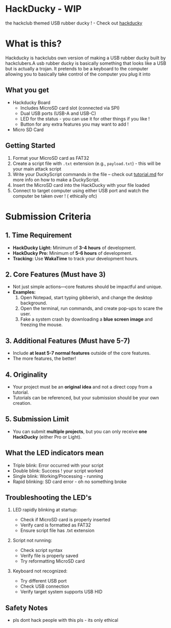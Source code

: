 # HackDucky - WIP

the hackclub themed USB rubber ducky ! - Check out [hackducky](https://hackclub.slack.com/archives/C08B8HZBC85)

# What is this?

Hackducky is hackclubs own version of making a USB rubber ducky built by hackclubers.A usb rubber ducky is basically something that looks like a USB but is actually a trojan. It pretends to be a keyboard to the computer allowing you to basically take control of the computer you plug it into

## What you get

- Hackducky Board
    -  Includes MicroSD card slot (connected via SPI)
    -  Dual USB ports (USB-A and USB-C)
    -  LED for the status - you can use it for other things if you like !
    -  Button for any extra features you may want to add !
- Micro SD Card


## Getting Started

1. Format your MicroSD card as FAT32
2. Create a script file with `.txt` extension (e.g., `payload.txt`) - this will be your main attack script
3. Write your DuckyScript commands in the file – check out [tutorial.md](tutorial.md) for more info on how to make a DuckyScript.
4. Insert the MicroSD card into the HackDucky with your file loaded
5. Connect to target computer using either USB port and watch the computer be taken over ! ( ethically ofc)

# Submission Criteria  

## 1. Time Requirement  
- **HackDucky Light:** Minimum of **3-4 hours** of development.  
- **HackDucky Pro:** Minimum of **5-6 hours** of development.  
- **Tracking:** Use **WakaTime** to track your development hours.  

## 2. Core Features (Must have 3)  
- Not just simple actions—core features should be impactful and unique.  
- **Examples:**  
  1. Open Notepad, start typing gibberish, and change the desktop background.  
  2. Open the terminal, run commands, and create pop-ups to scare the user.  
  3. Fake a system crash by downloading a **blue screen image** and freezing the mouse.  

## 3. Additional Features (Must have 5-7)  
- Include **at least 5-7 normal features** outside of the core features.  
- The more features, the better!  

## 4. Originality  
- Your project must be an **original idea** and not a direct copy from a tutorial.  
- Tutorials can be referenced, but your submission should be your own creation.  

## 5. Submission Limit  
- You can submit **multiple projects**, but you can only receive **one HackDucky** (either Pro or Light).  


## What the LED indicators mean

- Triple blink: Error occurred with your script
- Double blink: Success ! your script worked
- Single blink: Working/Processing - running
- Rapid blinking: SD card error  - oh no something broke


## Troubleshooting the LED's

1. LED rapidly blinking at startup:
   - Check if MicroSD card is properly inserted
   - Verify card is formatted as FAT32
   - Ensure script file has .txt extension

2. Script not running:
   - Check script syntax
   - Verify file is properly saved
   - Try reformatting MicroSD card

3. Keyboard not recognized:
   - Try different USB port
   - Check USB connection
   - Verify target system supports USB HID

## Safety Notes

- pls dont hack people with this pls - its only ethical
